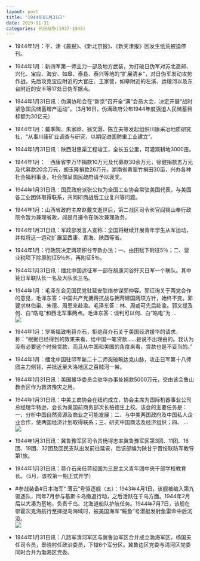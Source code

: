 ```yaml
---
layout: post
title: "1944年01月31日"
date: 2019-01-31
categories: 抗日战争(1937-1945)
---
```


<meta name="referrer" content="no-referrer" />

- 1944年1月：平、津《晨报》、《新北京报》、《新天津报》因发生纸荒被迫停刊。 

- 1944年1月：新四军第一师主力一部及地方武装，为打破日伪军对苏北高邮、兴化、宝应、海安、如皋、泰县、泰兴等地的“扩展清乡”，对日伪军发动攻势作战，先后攻克宝应附近的大官庄、王家营，如皋附近的左溪、运粮河以及东台附近的安丰等17处日伪军据点。 

- 1944年1月31日讯：伪满协和会在“新京”召开全“满”会员大会，决定开展“战时紧急国民储蓄增产运动”。（3月16日，伪满政府公布1944年度强迫人民储蓄目标额为30亿元） 

- 1944年1月：戴季陶、朱家骅、翁文灏、陈立夫等发起组织川康采冶地质研究社，“从事川康矿业调查与研究，以期促进国防重工业建立”。 

- 1944年1月31日讯：陕西泔惠渠工程竣工，全长五公里，可灌溉耕地3000亩。 

- 1944年1月：　西康省李万华捐款10万元及代募款30余万元，徐健捐款五万元及代募款20余万元，胡玉隆捐款26万元，湖南省黄翠竹捐田30亩，兴办各种社会福利事业，社会部呈国民政府请予以褒奖。 

- 1944年1月31日讯：国民政府派张公权为全国工业协会常驻美国代表，与美国各工业团体取得联系，共同研商战后工业复兴等问题。 

- 1944年1月：山西省政府主席赵戴文逝世后，第二战区司令长官阎锡山奉行政院令暂为兼理省政，阎是月遵令在防次兼理政务。 

- 1944年1月31日讯：军政部发言人宣称：全国将继续开展青年学生从军运动，并拟将这一运动扩展至西康、青海、陕西等省。 

- 1944年1月：行政院决定两项积谷专款办法：一、由田赋下附征5％；二、营业税项下除原附征5％外，再附征5％。 

- 1944年1月31日讯：缅北中国远征军一部在胡康河谷歼灭日军一个联队。其中毙日军联队长一名及大队长三名。 

- 1944年1月：毛泽东会见国民党驻延安联络参谋郭仲容。郭征询关于两党合作的意见，毛泽东答：中国共产党拥蒋抗战与拥蒋建国两项方针，始终不变。郭要求林伯渠、朱德、周恩来赴渝。毛泽东答：林、周或可先后赴渝。郭又提及何、白“皓电”和西北军事两点。毛泽东答：谈判可以何、白“皓电”为 ... <br/><img src="https://wx2.sinaimg.cn/large/aca367d8ly1fzpwd1sltoj20c809zgln.jpg" />

- 1944年1月：罗斯福致电蒋介石，拒绝蒋介石关于美国经济援华的请求，称：“根据已经得到的效果来看，给中国一笔贷款……是说不出理由的。我认为没有必要这个时候贷款，而且从中国和美国的角度来看，贷款也是不妥当的。” 

- 1944年1月：缅北中国驻印军新二十二师突破畹达克山脉，攻击日军第十八师团主力侧背，并抵近至大洛地区之百贼河一带。 

- 1944年1月31日讯：美国援华委员会驻华办事处捐款5000万元，交由该会鲁山教会区作为救济豫灾之用。 

- 1944年1月31日讯：中美工商协会在纽约成立，协会主席为国际机器事业公司总经理华特逊，会长为美国前商务部次长柏德生上校。该会的主要任务是：一、分析中国自然资源及商业之可能发展；二、与中美两国政府及中国私人企业合作，使两国经济计划取得联系；三、研究中国商法及经济组织；四、 ... <br/><img src="https://wx4.sinaimg.cn/large/aca367d8ly1fzpok78j7sj20c809zjrf.jpg" />

- 1944年1月31日讯：冀鲁豫军区司令员杨得志率冀鲁豫军区第3团、11团、16团、19团、32团及回民支队出发前往延安，后该部编为陕甘宁晋绥联防军教导第1旅。 

- 1944年1月31日讯：蒋介石亲任蒋经国为三民主义青年团中央干部学校教育长。（5月，该校第一期正式开学） 

- #参战装备#日本海军“ 薄云”号驱逐舰（五）：1943年4月1日，该舰被编入第九驱逐队，同年7月参与基斯卡岛撤退行动，之后活跃在千岛方面。1944年2月后以大凑为基地，负责千岛、北海道船队护航任务。1944年7月7日，该舰在鄂霍次克海航行至择捉岛海域时，被美国海军“鳐鱼”号潜艇发射鱼雷命中后沉没。 <br/><img src="https://wx1.sinaimg.cn/large/aca367d8ly1fzpjczjruhj21970u0dxx.jpg" />

- 1944年1月31日讯：八路军清河军区与冀鲁边军区合并成立渤海军区，杨国夫任司令员，景晓村任政治委员，下辖6个军分区。冀鲁边区党委与清河区党委同时合并为渤海区党委。 

